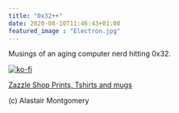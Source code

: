 ```yaml
---
title: "0x32++"
date: 2020-08-10T11:46:43+01:00
featured_image : "Electron.jpg"
---
```

Musings of an aging computer nerd hitting 0x32.

[![ko-fi](https://www.ko-fi.com/img/githubbutton_sm.svg)](https://ko-fi.com/L3L622OXB)

[Zazzle Shop Prints, Tshirts and mugs](https://www.zazzle.co.uk/store/doodle_m)

(c) Alastair Montgomery
